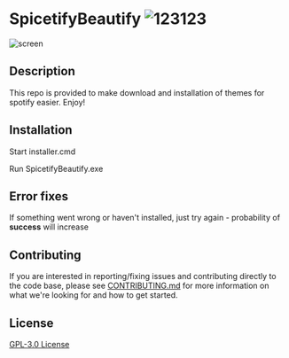 # SpicetifyBeautify ![123123](https://user-images.githubusercontent.com/72037566/111373493-d6fab080-8693-11eb-8399-b27d05c3ffac.png)

![screen](https://user-images.githubusercontent.com/47676479/111206716-a39b2180-85c0-11eb-8cb1-902e2a5b3641.png)

## Description

This repo is provided to make download and installation of themes for spotify easier. Enjoy!

## Installation

Start installer.cmd

Run SpicetifyBeautify.exe

## Error fixes

If something went wrong or haven't installed, just try again - probability of **success** will increase

## Contributing

If you are interested in reporting/fixing issues and contributing directly to the code base, please see [CONTRIBUTING.md](https://github.com/RALFIYKA/SpicetifyBeautify/blob/main/CONTRIBUTING.md) for more information on what we're looking for and how to get started.

## License

[GPL-3.0 License](https://github.com/RALFIYKA/Spicetify-themes-app/blob/main/LICENSE)
